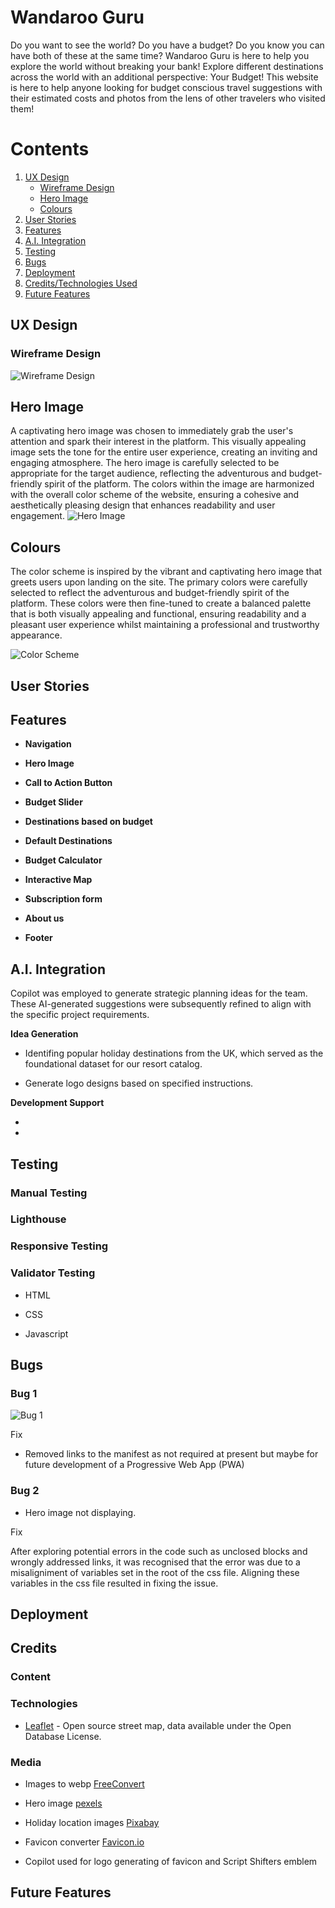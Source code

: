 # Wandaroo Guru


Do you want to see the world? Do you have a budget? Do you know you can have both of these at the same time? Wandaroo Guru is here to help you explore the world without breaking your bank! Explore different destinations across the world with an additional perspective: Your Budget! This website is here to help anyone looking for budget conscious travel suggestions with their estimated costs and photos from the lens of other travelers who visited them!

# Contents

1. [UX Design](#ux-design)
    - [Wireframe Design](#wireframe-design)
    - [Hero Image](#hero-image)
    - [Colours](#colours)
2. [User Stories](#user-stories)
3. [Features](#features)
4. [A.I. Integration](#ai-integration)
5. [Testing](#testing)
6. [Bugs](#bugs)
7. [Deployment](#deployment)
8. [Credits/Technologies Used](#credits)
9. [Future Features](#future-features)

<a id="ux-design"></a>
## UX Design




### Wireframe Design

![Wireframe Design](assets/images/readme-images/wireframe.png)

## Hero Image
A captivating hero image was chosen to immediately grab the user's attention and spark their interest in the platform. This visually appealing image sets the tone for the entire user experience, creating an inviting and engaging atmosphere. The hero image is carefully selected to be appropriate for the target audience, reflecting the adventurous and budget-friendly spirit of the platform. The colors within the image are harmonized with the overall color scheme of the website, ensuring a cohesive and aesthetically pleasing design that enhances readability and user engagement.
![Hero Image](assets/images/hero-1280x850.webp)

## Colours
The color scheme is inspired by the vibrant and captivating hero image that greets users upon landing on the site. The primary colors were carefully selected to reflect the adventurous and budget-friendly spirit of the platform. These colors were then fine-tuned to create a balanced palette that is both visually appealing and functional, ensuring readability and a pleasant user experience whilst maintaining a professional and trustworthy appearance.

![Color Scheme](assets/images/readme-images/colors.png)


<a id="user-stories"></a>
## User Stories

<a id="features"></a>
## Features

- **Navigation**

- **Hero Image**

- **Call to Action Button**

- **Budget Slider**

- **Destinations based on budget**

- **Default Destinations**

- **Budget Calculator**

- **Interactive Map**

- **Subscription form**

- **About us**

- **Footer**

<a id="testing"></a>

## A.I. Integration

Copilot was employed to generate strategic planning ideas for the team. These AI-generated suggestions were subsequently refined to align with the specific project requirements.

**Idea Generation**

- Identifing popular holiday destinations from the UK, which served as the foundational dataset for our resort catalog.

- Generate logo designs based on specified instructions.

**Development Support**

-

-

## Testing

### Manual Testing

### Lighthouse

### Responsive Testing

### Validator Testing

- HTML

- CSS

- Javascript

## Bugs

### Bug 1

![Bug 1](assets/images/readme-images/bug1.png)

Fix

- Removed links to the manifest as not required at present but maybe for future development of a Progressive Web App (PWA)

### Bug 2
 - Hero image not displaying.

Fix

After exploring potential errors in the code such as unclosed blocks and wrongly addressed links, it was recognised that the error was due to a misaligniment of variables set in the root of the css file. Aligning these variables in the css file resulted in fixing the issue.

<a id="deployment"></a>
## Deployment

<a id="credits"></a>
## Credits


### Content

### Technologies

- [Leaflet](https://leafletjs.com/reference.html) - Open source street map, data available under the Open Database License.


### Media

- Images to webp [FreeConvert](https://www.freeconvert.com)

- Hero image [pexels](https://images.pexels.com/photos/165505/pexels-photo-165505.jpeg)

- Holiday location images [Pixabay](https://pixabay.com)

- Favicon converter [Favicon.io](https://favicon.io)

- Copilot used for logo generating of favicon and Script Shifters emblem

<a id="future-features"></a>
## Future Features



